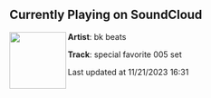 ## Currently Playing on SoundCloud

[<img align="left" width="100" src="https://i1.sndcdn.com/artworks-1jApZ5KWtLMpzc9E-kTG54w-t500x500.jpg">](https://soundcloud.com/bkbeats/sf005)

**Artist**: bk beats 

**Track**: special favorite 005 set

Last updated at 11/21/2023 16:31
